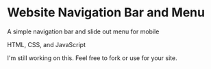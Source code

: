 # Website Navigation Bar and Menu
A simple navigation bar and slide out menu for mobile

HTML, CSS, and JavaScript

I'm still working on this. Feel free to fork or use for your site.